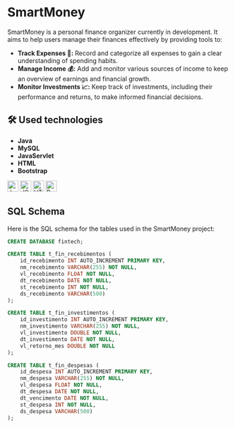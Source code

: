 # SmartMoney

SmartMoney is a personal finance organizer currently in development. It aims to help users manage their finances effectively by providing tools to:

- **Track Expenses 💸:** Record and categorize all expenses to gain a clear understanding of spending habits.
- **Manage Income 💰:** Add and monitor various sources of income to keep an overview of earnings and financial growth.
- **Monitor Investments 📈:** Keep track of investments, including their performance and returns, to make informed financial decisions.


## 🛠 Used technologies
- **Java**
- **MySQL**
- **JavaServlet**
- **HTML**
- **Bootstrap**
<div>
  <img src="https://www.svgrepo.com/show/452234/java.svg" alt="Java Logo" width="25"/>
  <img src="https://www.svgrepo.com/show/452045/js.svg" alt="JSLogo" width="25"/>
  <img src="https://www.svgrepo.com/show/452228/html-5.svg" alt="HTML Logo" width="25"/>
  <img src="https://www.svgrepo.com/show/353498/bootstrap.svg" alt="Bootstrap" width="25"/>
</div>

## SQL Schema

Here is the SQL schema for the tables used in the SmartMoney project:

```sql
CREATE DATABASE fintech;

CREATE TABLE t_fin_recebimentos (
    id_recebimento INT AUTO_INCREMENT PRIMARY KEY,
    nm_recebimento VARCHAR(255) NOT NULL,
    vl_recebimento FLOAT NOT NULL,
    dt_recebimento DATE NOT NULL,
    st_recebimento INT NOT NULL,
    ds_recebimento VARCHAR(500)
);

CREATE TABLE t_fin_investimentos (
    id_investimento INT AUTO_INCREMENT PRIMARY KEY,
    nm_investimento VARCHAR(255) NOT NULL,
    vl_investimento DOUBLE NOT NULL,
    dt_investimento DATE NOT NULL,
    vl_retorno_mes DOUBLE NOT NULL
);

CREATE TABLE t_fin_despesas (
    id_despesa INT AUTO_INCREMENT PRIMARY KEY,
    nm_despesa VARCHAR(255) NOT NULL,
    vl_despesa FLOAT NOT NULL,
    dt_despesa DATE NOT NULL,
    dt_vencimento DATE NOT NULL,
    st_despesa INT NOT NULL,
    ds_despesa VARCHAR(500)
);
